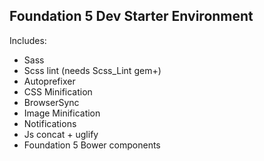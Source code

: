 Foundation 5 Dev Starter Environment
---

Includes:

- Sass
- Scss lint (needs Scss_Lint gem+)
- Autoprefixer
- CSS Minification
- BrowserSync
- Image Minification
- Notifications
- Js concat + uglify
- Foundation 5 Bower components
